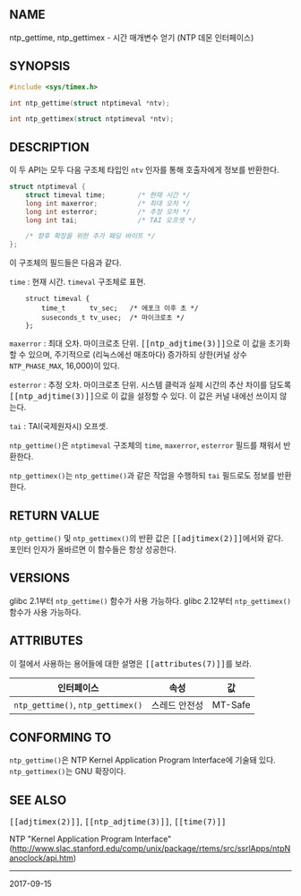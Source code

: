 ## NAME

ntp_gettime, ntp_gettimex - 시간 매개변수 얻기 (NTP 데몬 인터페이스)

## SYNOPSIS

```c
#include <sys/timex.h>

int ntp_gettime(struct ntptimeval *ntv);

int ntp_gettimex(struct ntptimeval *ntv);
```

## DESCRIPTION

이 두 API는 모두 다음 구조체 타입인 `ntv` 인자를 통해 호출자에게 정보를 반환한다.

```c
struct ntptimeval {
    struct timeval time;        /* 현재 시간 */
    long int maxerror;          /* 최대 오차 */
    long int esterror;          /* 추정 오차 */
    long int tai;               /* TAI 오프셋 */

    /* 향후 확장을 위한 추가 패딩 바이트 */
};
```

이 구조체의 필드들은 다음과 같다.

`time`
:   현재 시간. `timeval` 구조체로 표현.

        struct timeval {
            time_t      tv_sec;   /* 에포크 이후 초 */
            suseconds_t tv_usec;  /* 마이크로초 */
        };

`maxerror`
:   최대 오차. 마이크로초 단위. <tt>[[ntp_adjtime(3)]]</tt>으로 이 값을 초기화할 수 있으며, 주기적으로 (리눅스에선 매초마다) 증가하되 상한(커널 상수 `NTP_PHASE_MAX`, 16,000)이 있다.

`esterror`
:   추정 오차. 마이크로초 단위. 시스템 클럭과 실제 시간의 추산 차이를 담도록 <tt>[[ntp_adjtime(3)]]</tt>으로 이 값을 설정할 수 있다. 이 값은 커널 내에선 쓰이지 않는다.

`tai`
:   TAI(국제원자시) 오프셋.

`ntp_gettime()`은 `ntptimeval` 구조체의 `time`, `maxerror`, `esterror` 필드를 채워서 반환한다.

`ntp_gettimex()`는 `ntp_gettime()`과 같은 작업을 수행하되 `tai` 필드로도 정보를 반환한다.

## RETURN VALUE

`ntp_gettime()` 및 `ntp_gettimex()`의 반환 값은 <tt>[[adjtimex(2)]]</tt>에서와 같다. 포인터 인자가 올바르면 이 함수들은 항상 성공한다.

## VERSIONS

glibc 2.1부터 `ntp_gettime()` 함수가 사용 가능하다. glibc 2.12부터 `ntp_gettimex()` 함수가 사용 가능하다.

## ATTRIBUTES

이 절에서 사용하는 용어들에 대한 설명은 <tt>[[attributes(7)]]</tt>를 보라.

| 인터페이스 | 속성 | 값 |
| --- | --- | --- |
| `ntp_gettime()`, `ntp_gettimex()` | 스레드 안전성 | MT-Safe |

## CONFORMING TO

`ntp_gettime()`은 NTP Kernel Application Program Interface에 기술돼 있다. `ntp_gettimex()`는 GNU 확장이다.

## SEE ALSO

<tt>[[adjtimex(2)]]</tt>, <tt>[[ntp_adjtime(3)]]</tt>, <tt>[[time(7)]]</tt>

NTP "Kernel Application Program Interface" (<http://www.slac.stanford.edu/comp/unix/package/rtems/src/ssrlApps/ntpNanoclock/api.htm>)

----

2017-09-15
